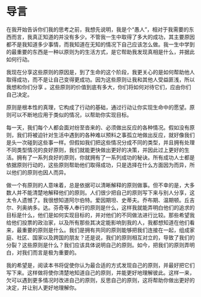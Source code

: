# 导言

在我开始告诉你们我的思考之前，我想先说明，我是个“愚人”，相对于我需要的东西而言，我真正知道的并没有多少。不管我一生中取得了多大的成功，其主要原因都不是我知道多少事情，而我知道在无知的情况下自己应该怎么做。我一生中学到的最重要的东西是一种以原则为的生活方式，是它帮助我发现真相是什么，并据此如何行动。

我现在分享这些原则的原因是，到了生命的这个阶段，我更关心的是如何帮助他人取得成功，而不是让自己变得更成功。因为这些原则让我和其他人受益匪浅，所以我想和你们分享
。这些原则的价值到底有多大，你们将如何对待它们，应由你们自己决定。

原则是根本性的真理，它构成了行动的基础，通过行动让你实现生命中的愿望。原则可以不断地应用于类似的情况，以帮助你实现目标。

每一天，我们每个人都会面对纷至沓来的、必须做出反应的各种情况。假如没有原则，我们将被迫针对生活中遇到的各种难以预料之事孤立地做出反应，就好像我们是头一次碰到这些事一样。但假如我们把这些情况分成不同的类型，并且拥有处理不同类型情况的良好原则，我们就能更快做出更好的决策，并因此过上更好的生活。拥有了一系列良好的原则，你就拥有了一系列成功的秘诀。所有成功人士都是依据原则行动的，这些原则帮助他们取得成功，只是选择在什么方面因为而异，所以他们的原则也因人而异。

做一个有原则的人意味着，总是依据可以清晰解释的原则做事。但不幸的是，大多数人并不能清楚地解释他们的原则。人们很少把自己的原则写下来与别人分享，这太令人遗憾了。我很想知道阿尔伯特。爱因期坦、史蒂夫。乔布期、温期顿。丘吉尔、列奥纳多。达。芬奇等人奉行的原则是什么，这样我就能弄明白他们的追求的目标是什么，他们是如何实现目标的，并对他们的不同做法进行比较。那些希望我给他们投票的政治家，以及所有那些其决定能影响到我的人，我都想知道在他们看来，最重要的原则是什么。我们是拥有共同的原则能够把我们连接在一起，组成家庭、社区、国家以及跨国的朋友？还是说，我们的原则相互对立的，导致了我们的分裂？这些原则是什么？我们应该具体说明自己的原则。如今，把我们的原则弄明白，对我们而言是极为重要的。

我的希望是，阅读本书将促使你认为最合适的方式发现自己的原则，并最好把它们写下来。这样做将使你清楚地知道自己的原则，并能更好地理解彼此。这样一来，欠可以遇到更多情况时改进自己的原则，反思自己的原则，这将帮助你做出更好的决定，并让别人更好地理解你。
